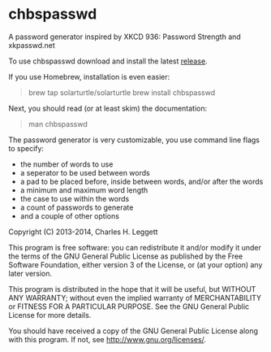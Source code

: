 chbspasswd
==========

A password generator inspired by XKCD 936: Password Strength and xkpasswd.net

To use chbspasswd download and install the latest [release](https://github.com/solarturtle/chbspasswd/releases).

If you use Homebrew, installation is even easier:
> brew tap solarturtle/solarturtle
> brew install chbspasswd

Next, you should read (or at least skim) the documentation:
> man chbspasswd

The password generator is very customizable, you use command line flags to specify:
* the number of words to use 
* a seperator to be used between words
* a pad to be placed before, inside between words, and/or after the words
* a minimum and maximum word length
* the case to use within the words
* a count of passwords to generate
* and a couple of other options

Copyright (C) 2013-2014, Charles H. Leggett

This program is free software: you can redistribute it and/or modify
it under the terms of the GNU General Public License as published by
the Free Software Foundation, either version 3 of the License, or
(at your option) any later version.

This program is distributed in the hope that it will be useful,
but WITHOUT ANY WARRANTY; without even the implied warranty of
MERCHANTABILITY or FITNESS FOR A PARTICULAR PURPOSE.  See the
GNU General Public License for more details.

You should have received a copy of the GNU General Public License
along with this program.  If not, see <http://www.gnu.org/licenses/>.
